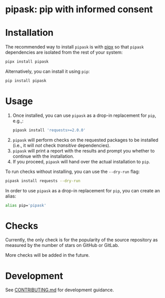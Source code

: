 # pipask: pip with informed consent

# Installation
The recommended way to install `pipask` is with [pipx](https://pipx.pypa.io/stable/#install-pipx) so that `pipask` dependencies are isolated from the rest of your system:
```bash
pipx install pipask
```

Alternatively, you can install it using `pip`:
```bash
pip install pipask
```
    
# Usage
1. Once installed, you can use `pipask` as a drop-in replacement for `pip`, e.g.,:
    ```bash
    pipask install 'requests>=2.0.0'
    ```
2. `pipask` will perform checks on the requested packages to be installed (i.e., it will *not* check *transitive* dependencies).
3. `pipask` will print a report with the results and prompt you whether to continue with the installation.
4. If you proceed, `pipask` will hand over the actual installation to `pip`.

To run checks without installing, you can use the `--dry-run` flag:
```bash
pipask install requests --dry-run
```

In order to use `pipask` as a drop-in replacement for `pip`, you can create an alias:
```bash
alias pip='pipask'
```

# Checks
Currently, the only check is for the popularity of the source repository as measured by the number of stars on GitHub or GitLab.

More checks will be added in the future.

# Development
See [CONTRIBUTING.md](https://github.com/feynmanix/pipask/blob/main/CONTRIBUTING.md) for development guidance.
